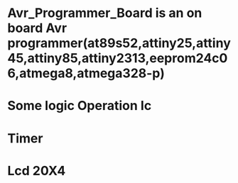 # Avr_Programmer_Board is an on board Avr programmer(at89s52,attiny25,attiny45,attiny85,attiny2313,eeprom24c06,atmega8,atmega328-p) 
# Some logic Operation Ic   
# Timer  
# Lcd 20X4
   

